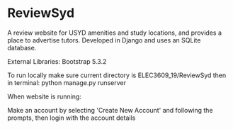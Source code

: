 # ReviewSyd
A review website for USYD amenities and study locations, and provides a place to advertise tutors. Developed in Django and uses an SQLite database.

External Libraries:
Bootstrap 5.3.2

To run locally make sure current directory is ELEC3609_19/ReviewSyd then in terminal: python manage.py runserver

When website is running:

Make an account by selecting 'Create New Account' and following the prompts, then login with the account details
